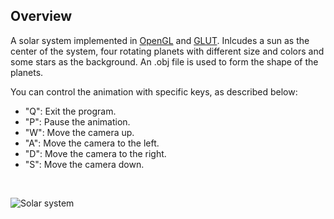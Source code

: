 ## Overview

A solar system implemented in [OpenGL](https://www.opengl.org/) and [GLUT](http://freeglut.sourceforge.net/). Inlcudes a sun as the center of the system, four rotating planets with different size and colors and some stars as the background. An .obj file is used to form the shape of the planets.
<br />

You can control the animation with specific keys, as described below:

- "Q": Exit the program.
- "P": Pause the animation.
- "W": Move the camera up.
- "A": Move the camera to the left.
- "D": Move the camera to the right.
- "S": Move the camera down.

<br />


![Solar system](https://github.com/chanioxaris/solar-system/blob/master/img/solar.png)
